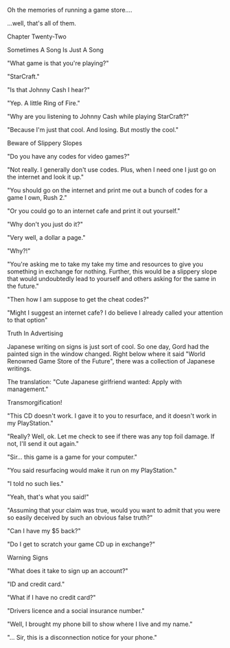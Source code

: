 
 

 

 

 

 

 

 

 

 

 




Oh the memories of running a game store....

...well, that's all of them.













Chapter Twenty-Two


Sometimes A Song Is Just A Song

 "What game is that you're playing?"

"StarCraft."

"Is that Johnny Cash I hear?"

"Yep.  A little Ring of Fire."

"Why are you listening to Johnny Cash while playing StarCraft?"

"Because I'm just that cool.  And losing.  But mostly the cool."

Beware of Slippery Slopes

"Do you have any codes for video games?"

"Not really.  I generally don't use codes.  Plus, when I need one I just go on the internet and look it up."

"You should go on the internet and print me out a bunch of codes for a game I own, Rush 2."

"Or you could go to an internet cafe and print it out yourself."

"Why don't you just do it?"

"Very well, a dollar a page."

"Why?!"

"You're asking me to take my take my time and resources to give you something in exchange for nothing.  Further, this would be a slippery slope that would undoubtedly lead to yourself and others asking for the same in the future."

"Then how I am suppose to get the cheat codes?"

"Might I suggest an internet cafe?  I do believe I already called your attention to that option"         



Truth In Advertising

Japanese writing on signs is just sort of cool.  So one day, Gord had the painted sign in the window changed.  Right below where it said "World Renowned Game Store of the Future", there was a collection of Japanese writings.

The translation: "Cute Japanese girlfriend wanted:  Apply with management."


Transmorgification!

"This CD doesn't work. I gave it to you to resurface, and it doesn't work in my PlayStation."

"Really?  Well, ok.  Let me check to see if there was any top foil damage.  If not, I'll send it out again."

<customer gives game to Gord>

"Sir...  this game is a game for your computer."

"You said resurfacing would make it run on my PlayStation."

"I told no such lies."

"Yeah, that's what you said!"

"Assuming that your claim was true, would you want to admit that you were so easily deceived by such an obvious false truth?"

"Can I have my $5 back?"

"Do I get to scratch your game CD up in exchange?"


Warning Signs

"What does it take to sign up an account?"

"ID and credit card."

"What if I have no credit card?"

"Drivers licence and a social insurance number."

"Well, I brought my phone bill to show where I live and my name."

"... Sir, this is a disconnection notice for your phone."

 

 
 